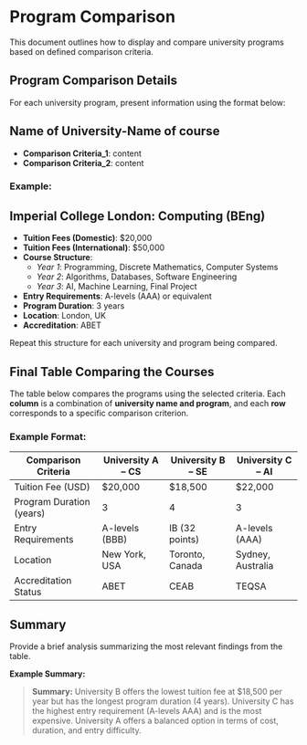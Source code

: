 
# Program Comparison

This document outlines how to display and compare university programs based on defined comparison criteria.


## Program Comparison Details

For each university program, present information using the format below:
## Name of University-Name of course
- **Comparison Criteria_1**: content
- **Comparison Criteria_2**: content

### Example:
## Imperial College London: Computing (BEng)
- **Tuition Fees (Domestic)**: $20,000
- **Tuition Fees (International)**: $50,000
- **Course Structure**:
  - *Year 1*: Programming, Discrete Mathematics, Computer Systems
  - *Year 2*: Algorithms, Databases, Software Engineering
  - *Year 3*: AI, Machine Learning, Final Project
- **Entry Requirements**: A-levels (AAA) or equivalent
- **Program Duration**: 3 years
- **Location**: London, UK
- **Accreditation**: ABET


Repeat this structure for each university and program being compared.

## Final Table Comparing the Courses

The table below compares the programs using the selected criteria. Each **column** is a combination of **university name and program**, and each **row** corresponds to a specific comparison criterion.

### Example Format:

| Comparison Criteria     | University A – CS | University B – SE | University C – AI |
|-------------------------|-------------------|-------------------|-------------------|
| Tuition Fee (USD)       | $20,000           | $18,500           | $22,000           |
| Program Duration (years)| 3                 | 4                 | 3                 |
| Entry Requirements      | A-levels (BBB)    | IB (32 points)    | A-levels (AAA)    |
| Location                | New York, USA     | Toronto, Canada   | Sydney, Australia |
| Accreditation Status    | ABET              | CEAB              | TEQSA             |


## Summary

Provide a brief analysis summarizing the most relevant findings from the table.

**Example Summary:**

> **Summary:** University B offers the lowest tuition fee at $18,500 per year but has the longest program duration (4 years). University C has the highest entry requirement (A-levels AAA) and is the most expensive. University A offers a balanced option in terms of cost, duration, and entry difficulty.
